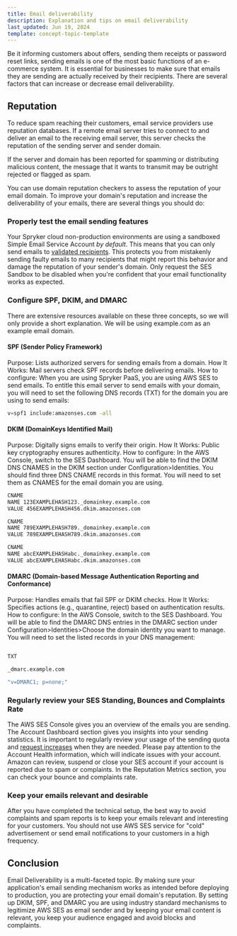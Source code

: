 ```yaml
---
title: Email deliverability
description: Explanation and tips on email deliverability
last_updated: Jun 19, 2024
template: concept-topic-template
---
```


Be it informing customers about offers, sending them receipts or password reset links, sending emails is one of the most basic functions of an e-commerce system.
It is essential for businesses to make sure that emails they are sending are actually received by their recipients. There are several factors that can increase or decrease email deliverability.

## Reputation

To reduce spam reaching their customers, email service providers use reputation databases. If a remote email server tries to connect to and deliver an email to the receiving email server, this server checks the reputation of the sending server and sender domain.

If the server and domain has been reported for spamming or distributing malicious content, the message that it wants to transmit may be outright rejected or flagged as spam.

You can use domain reputation checkers to assess the reputation of your email domain. To improve your domain's reputation and increase the deliverability of your emails, there are several things you should do:

### Properly test the email sending features

Your Spryker cloud non-production environments are using a sandboxed Simple Email Service Account *by default*. This means that you can only send emails to [validated recipients](https://docs.spryker.com/docs/ca/dev/email-service/verify-email-addresses.html). This protects you from mistakenly sending faulty emails to many recipients that might report this behavior and damage the reputation of your sender's domain. Only request the SES Sandbox to be disabled when you're confident that your email functionality works as expected.

### Configure SPF, DKIM, and DMARC

There are extensive resources available on these three concepts, so we will only provide a short explanation. We will be using example.com as an example email domain.

#### SPF (Sender Policy Framework)

Purpose: Lists authorized servers for sending emails from a domain.
How It Works: Mail servers check SPF records before delivering emails.
How to configure:
When you are using Spryker PaaS, you are using AWS SES to send emails. To entitle this email server to send emails with your domain, you will need to set
the following DNS records (TXT) for the domain you are using to send emails:
```bash
v=spf1 include:amazonses.com -all
```

#### DKIM (DomainKeys Identified Mail)

Purpose: Digitally signs emails to verify their origin.
How It Works: Public key cryptography ensures authenticity.
How to configure:
In the AWS Console, switch to the SES Dashboard. You will be able to find the DKIM DNS CNAMES in the DKIM section under Configuration>Identities.
You should find three DNS CNAME records in this format. You will need to set them as CNAMES for the email domain you are using.

```bash
CNAME
NAME 123EXAMPLEHASH123._domainkey.example.com
VALUE 456EXAMPLEHASH456.dkim.amazonses.com

CNAME
NAME 789EXAMPLEHASH789._domainkey.example.com
VALUE 789EXAMPLEHASH789.dkim.amazonses.com

CNAME
NAME abcEXAMPLEHASHabc._domainkey.example.com
VALUE abcEXAMPLEHASHabc.dkim.amazonses.com
```  

#### DMARC (Domain-based Message Authentication Reporting and Conformance)

Purpose: Handles emails that fail SPF or DKIM checks.
How It Works: Specifies actions (e.g., quarantine, reject) based on authentication results.
How to configure:
In the AWS Console, switch to the SES Dashboard. You will be able to find the DMARC DNS entries in the DMARC section under Configuration>Identities>Choose the domain identity you want to manage.
You will need to set the listed records in your DNS management:

```bash

TXT

_dmarc.example.com

"v=DMARC1; p=none;"

```

### Regularly review your SES Standing, Bounces and Complaints Rate
The AWS SES Console gives you an overview of the emails you are sending. The Account Dashboard section gives you insights into your sending statistics. It is important to regularly review your usage of the sending quota and [request increases](/docs/ca/dev/email-service/email-quota-restrictions.html) when they are needed.
Please pay attention to the Account Health information, which will indicate issues with your account. Amazon can review, suspend or close your SES account if your account is reported due to spam or complaints.
In the Reputation Metrics section, you can check your bounce and complaints rate.

### Keep your emails relevant and desirable
After you have completed the technical setup, the best way to avoid complaints and spam reports is to keep your emails relevant and interesting for your customers.
You should not use AWS SES service for "cold" advertisement or send email notifications to your customers in a high frequency.

## Conclusion
Email Deliverability is a multi-faceted topic. By making sure your application's email sending mechanism works as intended before deploying to production, you are protecting your email domain's reputation. By setting up DKIM, SPF, and DMARC you are using industry standard mechanisms to legitimize AWS SES as email sender and by keeping your email content is relevant, you keep your audience engaged and avoid blocks and complaints.
